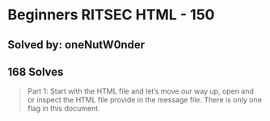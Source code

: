 # Beginners RITSEC HTML - 150
## Solved by: oneNutW0nder
## 168 Solves

> Part 1: Start with the HTML file and let’s move our way up, open and or inspect the HTML file provide in the message file. There is only one flag in this document.